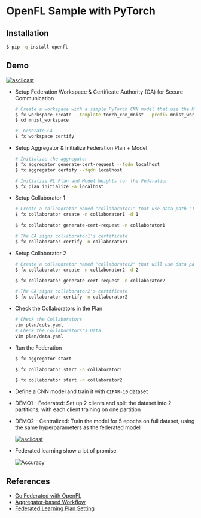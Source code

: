 # OpenFL Sample with PyTorch

## Installation

```bash
$ pip -q install openfl
```

## Demo

  [![asciicast](https://asciinema.org/a/669761.svg)](https://asciinema.org/a/669761)

- Setup Federation Workspace & Certificate Authority (CA) for Secure Communication

  ```bash
  # Create a workspace with a simple PyTorch CNN model that use the MNIST dataset
  $ fx workspace create --template torch_cnn_mnist --prefix mnist_workspace
  $ cd mnist_workspace

  #  Generate CA
  $ fx workspace certify
  ```

- Setup Aggregator & Initialize Federation Plan + Model

  ```bash
  # Initialize the aggregator
  $ fx aggregator generate-cert-request --fqdn localhost
  $ fx aggregator certify --fqdn localhost

  # Initialize FL Plan and Model Weights for the Federation
  $ fx plan initialize -a localhost
  ```

- Setup Collaborator 1

  ```bash
  # Create a collaborator named "collaborator1" that use data path "1"
  $ fx collaborator create -n collaborator1 -d 1

  $ fx collaborator generate-cert-request -n collaborator1

  # The CA signs collaborator1's certificate
  $ fx collaborator certify -n collaborator1
  ```

- Setup Collaborator 2

  ```bash
  # Create a collaborator named "collaborator2" that will use data path "2"
  $ fx collaborator create -n collaborator2 -d 2

  $ fx collaborator generate-cert-request -n collaborator2

  # The CA signs collaborator2's certificate
  $ fx collaborator certify -n collaborator2
  ```

- Check the Collaborators in the Plan

  ```bash
  # Check the Collaborators
  vim plan/cols.yaml
  # Check the Collaborators's Data
  vim plan/data.yaml
  ```

- Run the Federation
  
  ```bash
  $ fx aggregator start

  $ fx collaborator start -n collaborator1

  $ fx collaborator start -n collaborator2
  ```

- Define a CNN model and train it with `CIFAR-10` dataset

- DEMO1 - Federated: Set up 2 clients and split the dataset into 2 partitions, with each client training on one partition

- DEMO2 - Centralized: Train the model for 5 epochs on full dataset, using the same hyperparameters as the federated model

  <!-- ![DMOEs](./federated.gif) -->
  [![asciicast](https://asciinema.org/a/669589.svg)](https://asciinema.org/a/669589)


- Federated learning show a lot of promise

  ![Accuracy](./accuracy.png)

## References

- [Go Federated with OpenFL](https://towardsdatascience.com/go-federated-with-openfl-8bc145a5ead1)
- [Aggregator-based Workflow](https://openfl.readthedocs.io/en/latest/about/features_index/taskrunner.html)
- [Federated Learning Plan Setting](https://openfl.readthedocs.io/en/latest/about/features_index/taskrunner.html#federated-learning-plan-fl-plan-settings)